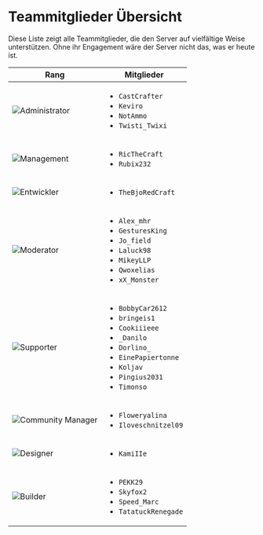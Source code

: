 # Teammitglieder Übersicht

Diese Liste zeigt alle Teammitglieder, die den Server auf vielfältige Weise unterstützen.
Ohne ihr Engagement wäre der Server nicht das, was er heute ist.

| Rang                                | Mitglieder                                                                                                                                                                                        |
|-------------------------------------|---------------------------------------------------------------------------------------------------------------------------------------------------------------------------------------------------|
| ![Administrator](admin.png)         | <ul><li>`CastCrafter`</li><li>`Keviro`</li><li>`NotAmmo`</li><li>`Twisti_Twixi`</li></ul>                                                                                                         |
| ![Management](management.png)       | <ul><li>`RicTheCraft`</li><li>`Rubix232`</li></ul>                                                                                                                                                |
| ![Entwickler](developer.png)        | <ul><li>`TheBjoRedCraft`</li></ul>                                                                                                                                                                |
| ![Moderator](moderation.png)        | <ul><li>`Alex_mhr`</li><li>`GesturesKing`</li><li>`Jo_field`</li><li>`Laluck98`</li><li>`MikeyLLP`</li><li>`Qwoxelias`</li><li>`xX_Monster`</li></ul>                                             |
| ![Supporter](support.png)           | <ul><li>`BobbyCar2612`</li><li>`bringeis1`</li><li>`Cookiiieee`</li><li>`_Danilo`</li><li>`Dorlino_`</li><li>`EinePapiertonne`</li><li>`Koljav`</li><li>`Pingius2031`</li><li>`Timonso`</li></ul> |
| ![Community Manager](community.png) | <ul><li>`Floweryalina`</li><li>`Iloveschnitzel09`</li></ul>                                                                                                                                       |
| ![Designer](designer.png)           | <ul><li>`KamiIIe`</li></ul>                                                                                                                                                                       |
| ![Builder](builder.png)             | <ul><li>`PEKK29`</li><li>`Skyfox2`</li><li>`Speed_Marc`</li><li>`TatatuckRenegade`</li></ul>                                                                                                      |
